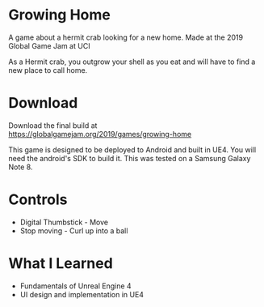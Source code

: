 # Growing Home
A game about a hermit crab looking for a new home. Made at the 2019 Global Game Jam at UCI

As a Hermit crab, you outgrow your shell as you eat and will have to find a new place to call home. 

# Download
Download the final build at https://globalgamejam.org/2019/games/growing-home 

This game is designed to be deployed to Android and built in UE4. You will need the android's SDK to build it. This was tested on a Samsung Galaxy Note 8.

# Controls
* Digital Thumbstick - Move 
* Stop moving - Curl up into a ball

# What I Learned
* Fundamentals of Unreal Engine 4
* UI design and implementation in UE4



